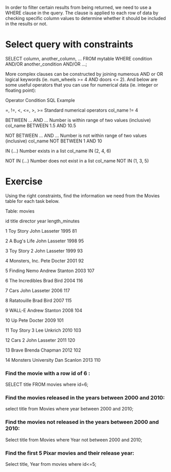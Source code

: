 In order to filter certain results from being returned, we need to use a WHERE clause in the query. The clause is applied to each row of data by checking specific column values to determine whether it should be included in the results or not.

# Select query with constraints
SELECT column, another_column, …
FROM mytable
WHERE condition
    AND/OR another_condition
    AND/OR …;

More complex clauses can be constructed by joining numerous AND or OR logical keywords (ie. num_wheels >= 4 AND doors <= 2). And below are some useful operators that you can use for numerical data (ie. integer or floating point):

Operator	            Condition	                                                SQL Example
  
=, !=, <, <=, >, >=	    Standard numerical operators	                            col_name != 4

BETWEEN … AND …	        Number is within range of two values (inclusive)	        col_name BETWEEN 1.5 AND 10.5

NOT BETWEEN … AND …	    Number is not within range of two values (inclusive)	    col_name NOT BETWEEN 1 AND 10

IN (…)	                Number exists in a list	                                  col_name IN (2, 4, 6)

NOT IN (…)	            Number does not exist in a list                          	col_name NOT IN (1, 3, 5)    


# Exercise
Using the right constraints, find the information we need from the Movies table for each task below.

Table: movies

id	title	          director	          year	length_minutes

1	  Toy Story	      John Lasseter	      1995	81

2	  A Bug's Life	  John Lasseter	      1998	95

3	  Toy Story 2	  John Lasseter	      1999	93

4	  Monsters, Inc.	Pete Docter	        2001	92

5	  Finding Nemo	  Andrew Stanton	    2003	107

6	  The Incredibles	Brad Bird	          2004	116

7	  Cars	          John Lasseter	      2006	117

8	  Ratatouille	    Brad Bird	          2007	115

9	  WALL-E	        Andrew Stanton	    2008	104

10	Up	            Pete Docter	        2009	101

11	Toy Story 3	    Lee Unkrich	        2010	103

12	Cars 2	        John Lasseter	      2011	120

13	Brave	          Brenda Chapman	    2012	102

14	Monsters University	Dan Scanlon	    2013	110



### Find the movie with a row id of 6 :
SELECT title FROM movies where id=6;

### Find the movies released in the years between 2000 and 2010:
select title from Movies 
where year between 2000 and 2010;

### Find the movies not released in the years between 2000 and 2010:
Select title from Movies 
where Year not between 2000 and 2010;

### Find the first 5 Pixar movies and their release year:
Select title, Year from movies 
where id<=5;

